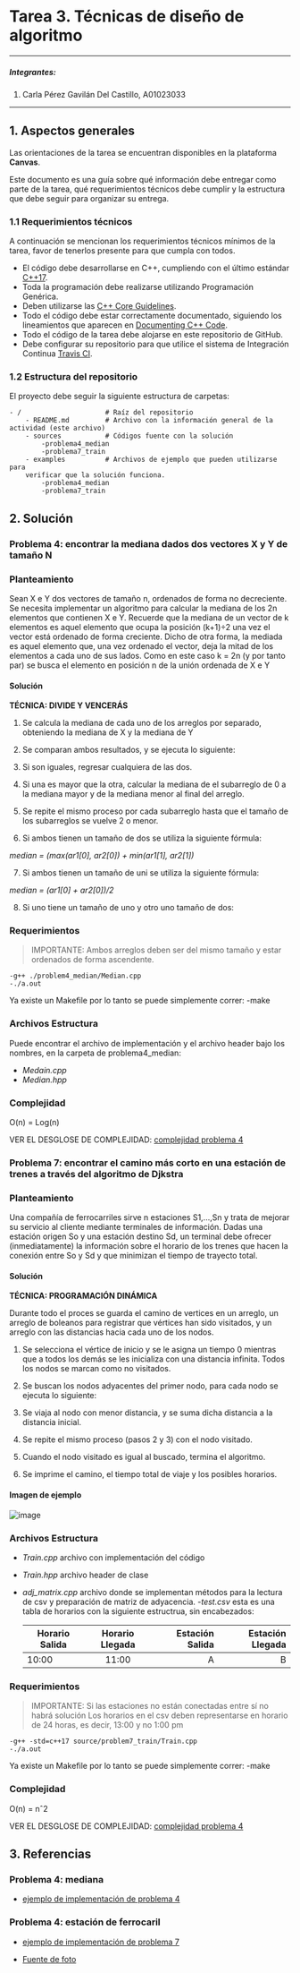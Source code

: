 # Tarea 3. Técnicas de diseño de algoritmo

---

##### Integrantes:
1. Carla Pérez Gavilán Del Castillo, A01023033

---
## 1. Aspectos generales

Las orientaciones de la tarea se encuentran disponibles en la plataforma **Canvas**.

Este documento es una guía sobre qué información debe entregar como parte de la tarea, qué requerimientos técnicos debe cumplir y la estructura que debe seguir para organizar su entrega.


### 1.1 Requerimientos técnicos

A continuación se mencionan los requerimientos técnicos mínimos de la tarea, favor de tenerlos presente para que cumpla con todos.

* El código debe desarrollarse en C++, cumpliendo con el último estándar [C++17](https://isocpp.org/std/the-standard).
* Toda la programación debe realizarse utilizando Programación Genérica.
* Deben utilizarse las [C++ Core Guidelines](https://github.com/isocpp/CppCoreGuidelines/blob/master/CppCoreGuidelines.md).
* Todo el código debe estar correctamente documentado, siguiendo los lineamientos que aparecen en [Documenting C++ Code](https://developer.lsst.io/cpp/api-docs.html).
* Todo el código de la tarea debe alojarse en este repositorio de GitHub.
* Debe configurar su repositorio para que utilice el sistema de Integración Continua [Travis CI](https://travis-ci.org/).

### 1.2 Estructura del repositorio

El proyecto debe seguir la siguiente estructura de carpetas:
```
- / 			        # Raíz del repositorio
    - README.md			# Archivo con la información general de la actividad (este archivo)
    - sources  			# Códigos fuente con la solución
        -problema4_median
        -problema7_train
    - examples			# Archivos de ejemplo que pueden utilizarse para 
    verificar que la solución funciona.
        -problema4_median
        -problema7_train
```

## 2. Solución

### Problema 4: encontrar la mediana dados dos vectores X y Y de tamaño N

### Planteamiento

Sean X e Y dos vectores de tamaño n, ordenados de forma no decreciente. Se necesita implementar un algoritmo para calcular la mediana de los 2n elementos que contienen X e Y. Recuerde que la mediana de un vector de k elementos es aquel elemento que ocupa la posición (k+1)÷2 una vez el vector está ordenado de forma creciente. Dicho de otra forma, la mediada es aquel elemento que, una vez ordenado el vector, deja la mitad de los elementos a cada uno de sus lados. Como en este caso k = 2n (y por tanto par) se busca el elemento en posición n de la unión ordenada de X e Y

#### Solución

**TÉCNICA: DIVIDE Y VENCERÁS**

1. Se calcula la mediana de cada uno de los arreglos por separado, obteniendo la mediana de X y la mediana de Y

2. Se comparan ambos resultados, y se ejecuta lo siguiente: 

3. Si son iguales, regresar cualquiera de las dos. 

4. Si una es mayor que la otra, calcular la mediana de el subarreglo de 0 a la mediana mayor y de la mediana menor al final del arreglo. 

5. Se repite el mismo proceso por cada subarreglo hasta que el tamaño de los subarreglos se vuelve 2 o menor. 

6. Si ambos tienen un tamaño de dos se utiliza la siguiente fórmula: 

*median = (max(ar1[0], ar2[0]) + min(ar1[1], ar2[1])*

7. Si ambos tienen un tamaño de uni se utiliza la siguiente fórmula: 

*median = (ar1[0] + ar2[0])/2*

8. Si uno tiene un tamaño de uno y otro uno tamaño de dos:

### Requerimientos

> IMPORTANTE: Ambos arreglos deben ser del mismo tamaño y estar ordenados de forma ascendente. 

	-g++ ./problem4_median/Median.cpp
	-./a.out

Ya existe un Makefile por lo tanto se puede simplemente correr:
    -make

### Archivos Estructura 

Puede encontrar el archivo de implementación y el archivo header bajo los nombres, en la carpeta de problema4_median: 
- *Medain.cpp*
- *Median.hpp*

### Complejidad 
O(n) = Log(n)

VER EL DESGLOSE DE COMPLEJIDAD: 
[complejidad problema 4](./sources/problem4_median/Complejidad_4.pdf)


### Problema 7: encontrar el camino más corto en una estación de trenes a través del algoritmo de Djkstra

### Planteamiento
Una compañía de ferrocarriles sirve n estaciones S1,...,Sn y trata de mejorar su servicio al cliente mediante terminales de información. Dadas una estación origen So y una estación destino Sd, un terminal debe ofrecer (inmediatamente) la información sobre el horario de los trenes que hacen la conexión entre So y Sd y que minimizan el tiempo de trayecto total.

#### Solución

**TÉCNICA: PROGRAMACIÓN DINÁMICA**

Durante todo el proces se guarda el camino de vertices en un arreglo, un arreglo de boleanos para registrar que vértices han sido visitados, y un arreglo con las distancias hacia cada uno de los nodos. 

1. Se selecciona el vértice de inicio y se le asigna un tiempo 0 mientras que a todos los demás se les inicializa con una distancia infinita. Todos los nodos se marcan como no visitados. 

2. Se buscan los nodos adyacentes del primer nodo, para cada nodo se ejecuta lo siguiente: 

3. Se viaja al nodo con menor distancia, y se suma dicha distancia a la distancia inicial. 

5. Se repite el mismo proceso (pasos 2 y 3) con el nodo visitado. 

6. Cuando el nodo visitado es igual al buscado, termina el algoritmo. 

7. Se imprime el camino, el tiempo total de viaje y los posibles horarios.

#### Imagen de ejemplo

![image](algorithm.jpg)


### Archivos Estructura 

- *Train.cpp* archivo con implementación del código
- *Train.hpp* archivo header de clase
- *adj_matrix.cpp* archivo donde se implementan métodos para la lectura de csv y preparación de matriz de adyacencia. 
-*test.csv* esta es una tabla de horarios con la siguiente estructrua, sin encabezados:


    | Horario Salida    | Horario Llegada  | Estación Salida  | Estación Llegada|
    | ------------------|:----------------:| ----------------:|----------------:|
    | 10:00             |11:00             | A                | B               |
### Requerimientos

> IMPORTANTE: 
    Si las estaciones no están conectadas entre sí no habrá solución 
    Los horarios en el csv deben representarse en horario de 24 horas, es decir, 13:00 y no 1:00 pm

	-g++ -std=c++17 source/problem7_train/Train.cpp
	-./a.out

Ya existe un Makefile por lo tanto se puede simplemente correr:
    -make

### Complejidad 
O(n) = nˆ2

VER EL DESGLOSE DE COMPLEJIDAD: 
[complejidad problema 4](./sources/problem7_train/Complejidad_7.pdf)


## 3. Referencias

### Problema 4: mediana

* [ejemplo de implementación de problema 4](https://www.geeksforgeeks.org/median-of-two-sorted-arrays/)

### Problema 4: estación de ferrocaril 

* [ejemplo de implementación de problema 7](https://www.geeksforgeeks.org/printing-paths-dijkstras-shortest-path-algorithm/)

* [Fuente de foto](https://www.programiz.com/dsa/dijkstra-algorithm)




